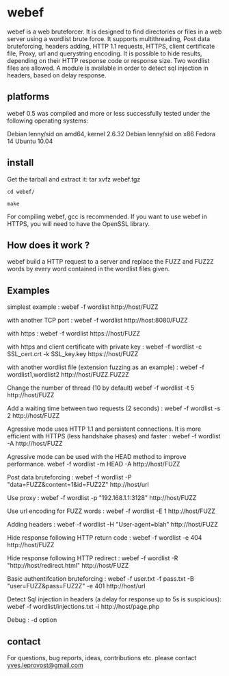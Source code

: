 webef
=====

webef is a web bruteforcer. It is designed to find directories or files in a web server using a wordlist brute force.
It supports multithreading, Post data bruteforcing, headers adding, HTTP 1.1
requests, HTTPS, client certificate file, Proxy, url and querystring encoding.
It is possible to hide results, depending on their HTTP response code or 
response size.
Two wordlist files are allowed.
A module is available in order to detect sql injection in headers, based on
delay response.

platforms
---------

webef 0.5 was compiled and more or less successfully tested under the
following operating systems:

Debian lenny/sid on amd64, kernel 2.6.32
Debian lenny/sid on x86
Fedora 14
Ubuntu 10.04

install
-------

Get the tarball and extract it:
  tar xvfz webef.tgz
  
	cd webef/
	
	make

For compiling webef, gcc is recommended.
If you want to use webef in HTTPS, you will need to have the OpenSSL library. 

How does it work ?
------------------

webef build a HTTP request to a server and replace the FUZZ and FUZ2Z 
words by every word contained in the wordlist files given. 


Examples
---------

simplest example :
webef -f wordlist http://host/FUZZ

with another TCP port : 
webef -f wordlist http://host:8080/FUZZ

with https :
webef -f wordlist https://host/FUZZ

with https and client certificate with private key :
webef -f wordlist -c SSL_cert.crt -k SSL_key.key https://host/FUZZ

with another wordlist file (extension fuzzing as an example) :
webef -f wordlist1,wordlist2 http://host/FUZZ.FUZ2Z

Change the number of thread (10 by default)
webef -f wordlist -t 5 http://host/FUZZ

Add a waiting time between two requests (2 seconds) :
webef -f wordlist -s 2 http://host/FUZZ

Agressive mode uses HTTP 1.1 and persistent connections. It is more efficient
with HTTPS (less handshake phases) and faster :
webef -f wordlist -A http://host/FUZZ

Agressive mode can be used with the HEAD method to improve performance.
webef -f wordlist -m HEAD -A http://host/FUZZ

Post data bruteforcing :
webef -f wordlist -P "data=FUZZ&content=1&id=FUZ2Z" http://host/url

Use proxy :
webef -f wordlist -p "192.168.1.1:3128" http://host/FUZZ

Use url encoding for FUZZ words :
webef -f wordlist -E 1 http://host/FUZZ

Adding headers :
webef -f wordlist -H "User-agent=blah" http://host/FUZZ

Hide response following HTTP return code :
webef -f wordlist -e 404 http://host/FUZZ

Hide response following HTTP redirect :
webef -f wordlist -R "http://host/redirect.html" http://host/FUZZ

Basic authentifcation bruteforcing :
webef -f user.txt -f pass.txt -B "user=FUZZ&pass=FUZ2Z" -e 401 http://host/url

Detect Sql injection in headers (a delay for response up to 5s is suspicious): 
webef -f wordlist/injections.txt -i http://host/page.php

Debug : -d option

contact
-------

For questions, bug reports, ideas, contributions etc. please contact
yves.leprovost@gmail.com
